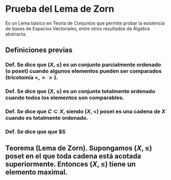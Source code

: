 # Prueba del Lema de Zorn

Es un Lema básico en Teoría de Conjuntos que permite probar la existencia de bases de Espacios Vectoriales, entre otros resultados de Álgebra abstracta.

## Definiciones previas

### Def. Se dice que $(X, \leq)$ es un conjunto parcialmente ordenado (o **poset**) cuando algunos elementos pueden ser comparados (tricotomía $\lt, = \gt)$.

### Def. Se dice que $(X, \leq)$ es un conjunto totalmente ordenado cuando todos los elementos son comparables.

### Def. Se dice que $C \subset X$, siendo $(X, \lt)$ poset es una cadena de $X$ cuando es totalmente ordenado.

### Def. Se dice que que $S


## Teorema (Lema de Zorn). Supongamos $(X, \leq)$ poset en el que toda cadena está acotada superiormente. Entonces $(X, \leq)$ tiene un elemento maximal.
